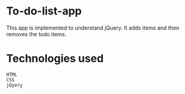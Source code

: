 # To-do-list-app
This app is implemented to understand jQuery. It adds items and then removes the todo items.
# Technologies used
```
HTML
CSS
jQyery
```
